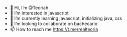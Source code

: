 - 👋 Hi, I’m @Teoriah
- 👀 I’m interested in javascript
- 🌱 I’m currently learning javascript, initializing java, css
- 💞️ I’m looking to collaborate on bachecario
- 📫 How to reach me https://t.me/realteoria

<!---
Teoriah/Teoriah is a ✨ special ✨ repository because its `README.md` (this file) appears on your GitHub profile.
You can click the Preview link to take a look at your changes.
--->
